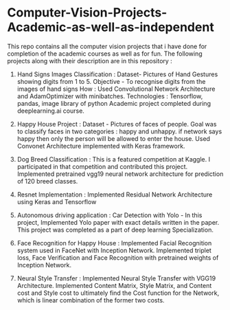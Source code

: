# Computer-Vision-Projects-Academic-as-well-as-independent
This repo contains all the computer vision projects that i have done for completion of the academic courses as well as for fun. 
The following projects along with their description are in this repository :

1. Hand Signs Images Classification : Dataset- Pictures of Hand Gestures showing digits from 1 to 5. Objective - To recognise digits from the images of hand signs
How : Used Convolutional Network Architecture and AdamOptimizer with minibatches. Technologies : Tensorflow, pandas, image library of python
Academic project completed during deeplearning.ai course. 

2. Happy House Project : Dataset - Pictures of faces of people. Goal was to classify faces in two categories : happy and unhappy. if network says happy then only the person will
be allowed to enter the house. Used Convonet Architecture implemented with Keras framework.

3. Dog Breed Classification : This is a featured competition at Kaggle. I participated in that competition and contributed this project. Implemented pretrained vgg19 neural network architecture for prediction of 120 breed classes. 

4. Resnet Implementation : Implemented Residual Network Architecture using Keras and Tensorflow 

5. Autonomous driving application : Car Detection with Yolo - In this project, Implemented Yolo paper with exact details written in the paper. This project was completed as a part of deep learning Specialization.

6. Face Recognition for Happy House : Implemented Facial Recognition system used in FaceNet with Inception Network. Implemented triplet loss, Face Verification and Face Recognition with pretrained weights of Inception Network. 

7. Neural Style Transfer : Implemented Neural Style Transfer with VGG19 Architecture. Implemented Content Matrix, Style Matrix, and Content cost and Style cost to ultimately find the Cost function for the Network, which is linear combination of the former two costs. 
